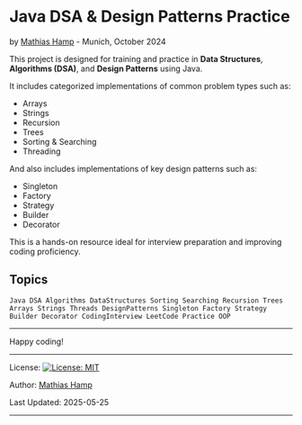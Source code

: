 # Java DSA & Design Patterns Practice

by [Mathias Hamp](https://github.com/mhamp)  - Munich, October 2024

This project is designed for training and practice in **Data Structures**, **Algorithms (DSA)**, and **Design Patterns** using Java.

It includes categorized implementations of common problem types such as:

- Arrays
- Strings
- Recursion
- Trees
- Sorting & Searching
- Threading

And also includes implementations of key design patterns such as:

- Singleton
- Factory
- Strategy
- Builder
- Decorator

This is a hands-on resource ideal for interview preparation and improving coding proficiency.

## Topics

```
Java DSA Algorithms DataStructures Sorting Searching Recursion Trees Arrays Strings Threads DesignPatterns Singleton Factory Strategy Builder Decorator CodingInterview LeetCode Practice OOP
```

---

Happy coding!

***
License: [![License: MIT](https://img.shields.io/badge/License-MIT-yellow.svg)](LICENSE)

Author: [Mathias Hamp](https://github.com/mhamp)

Last Updated: 2025-05-25
***
